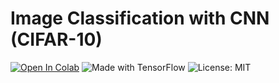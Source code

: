 # Image Classification with CNN (CIFAR-10)

[![Open In Colab](https://colab.research.google.com/assets/colab-badge.svg)](
https://colab.research.google.com/github/seiifff/image-classification-cnn-cifar10/blob/main/cifar10_cnn.ipynb)
![Made with TensorFlow](https://img.shields.io/badge/Made%20with-TensorFlow-orange)
![License: MIT](https://img.shields.io/badge/License-MIT-green)
